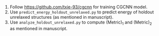 1. Follow https://github.com/txie-93/cgcnn for training CGCNN model.
2. Use `predict_energy_holdout_unrelaxed.py` to predict energy of holdout unrelaxed structures (as mentioned in manuscript).
3. Use `analyze_holdout_unrelaxed.py` to compute (Metric)<sub>1</sub> and (Metric)<sub>2</sub> as mentioned in manuscript.
